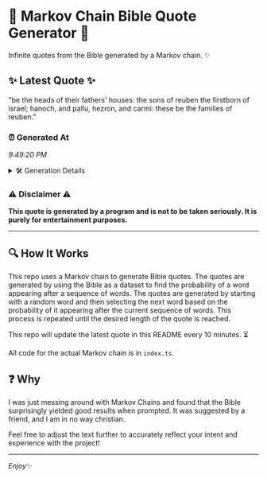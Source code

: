 # 📖 Markov Chain Bible Quote Generator 📖

Infinite quotes from the Bible generated by a Markov chain. ✨

## ✨ Latest Quote ✨
"be the heads of their fathers' houses: the sons of reuben the firstborn of israel; hanoch, and pallu, hezron, and carmi: these be the families of reuben."

### ⏰ Generated At
*9:49:20 PM*

<details>
    <summary>🛠️ Generation Details</summary>
    <p>
        <strong>🌱 Seed:</strong> be<br>
        <strong>🔄 Iterations:</strong> 26<br>
        <strong>📜 Context History:</strong><br>[ be ]: the<br>[ be, the ]: heads<br>[ be, the, heads ]: of<br>[ be, the, heads, of ]: their<br>[ be, the, heads, of, their ]: fathers'<br>[ be, the, heads, of, their, fathers' ]: houses:<br>[ the, heads, of, their, fathers', houses: ]: the<br>[ heads, of, their, fathers', houses:, the ]: sons<br>[ of, their, fathers', houses:, the, sons ]: of<br>[ their, fathers', houses:, the, sons, of ]: reuben<br>[ fathers', houses:, the, sons, of, reuben ]: the<br>[ houses:, the, sons, of, reuben, the ]: firstborn<br>[ the, sons, of, reuben, the, firstborn ]: of<br>[ sons, of, reuben, the, firstborn, of ]: israel;<br>[ of, reuben, the, firstborn, of, israel; ]: hanoch,<br>[ reuben, the, firstborn, of, israel;, hanoch, ]: and<br>[ the, firstborn, of, israel;, hanoch,, and ]: pallu,<br>[ firstborn, of, israel;, hanoch,, and, pallu, ]: hezron,<br>[ of, israel;, hanoch,, and, pallu,, hezron, ]: and<br>[ israel;, hanoch,, and, pallu,, hezron,, and ]: carmi:<br>[ hanoch,, and, pallu,, hezron,, and, carmi: ]: these<br>[ and, pallu,, hezron,, and, carmi:, these ]: be<br>[ pallu,, hezron,, and, carmi:, these, be ]: the<br>[ hezron,, and, carmi:, these, be, the ]: families<br>[ and, carmi:, these, be, the, families ]: of<br>[ carmi:, these, be, the, families, of ]: reuben.<br>
    </p>
</details>

### ⚠️ Disclaimer ⚠️
**This quote is generated by a program and is not to be taken seriously. It is purely for entertainment purposes.**

---

## 🔍 How It Works

This repo uses a Markov chain to generate Bible quotes. The quotes are generated by using the Bible as a dataset to find the probability of a word appearing after a sequence of words. The quotes are generated by starting with a random word and then selecting the next word based on the probability of it appearing after the current sequence of words. This process is repeated until the desired length of the quote is reached.

This repo will update the latest quote in this README every 10 minutes. ⏳

All code for the actual Markov chain is in `index.ts`.

## ❓ Why

I was just messing around with Markov Chains and found that the Bible surprisingly yielded good results when prompted. 
It was suggested by a friend, and I am in no way christian.

Feel free to adjust the text further to accurately reflect your intent and experience with the project!

---

*Enjoy*✨
